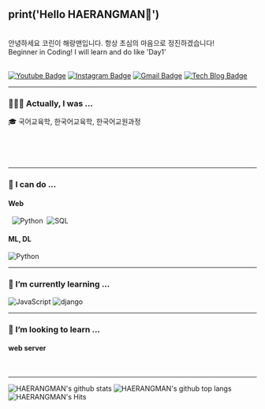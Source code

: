 print('Hello HAERANGMAN👋')
-------

<br/>
안녕하세요 코린이 해랑맨입니다. 항상 초심의 마음으로 정진하겠습니다!   
<br/>
Beginner in Coding! I will learn and do like 'Day1'      
<br/>
<br/>

[![Youtube Badge](https://img.shields.io/badge/-해랑맨%20Travel%20Note-c14438?style=flat-square&logo=youtube&link=https://www.youtube.com/channel/UCvNri5FlTSb9gb8ct06gNoA)](https://www.youtube.com/channel/UCvNri5FlTSb9gb8ct06gNoA)
[![Instagram Badge](https://img.shields.io/badge/Instagram-dd2a7b?style=flat-square&logo=Instagram&logoColor=white)](https://www.instagram.com/haerangman)
[![Gmail Badge](https://img.shields.io/badge/Gmail-4285f4?style=flat-square&logo=Gmail&logoColor=white&link=mailto:abcrang@gmail.com)](mailto:abcrang@gmail.com)
[![Tech Blog Badge](http://img.shields.io/badge/-Tech%20blog-black?style=flat-square&logo=github&link={link})]({link})
<br/>

*****

### 🙇🏻‍♂️ Actually, I was ...

🎓 국어교육학, 한국어교육학, 한국어교원과정

<div align=left>
    <img alt="" src="https://img.shields.io/badge/Microsoft_Excel-217346?style=flat-square&logo=microsoft-excel&logoColor=white">  
    <img alt="" src="https://img.shields.io/badge/Microsoft_Word-2B579A?style=flat-square&logo=microsoft-word&logoColor=white">       
    <img alt="" src="https://img.shields.io/badge/Microsoft_PowerPoint-B7472A?style=flat-square&logo=microsoft-powerpoint&logoColor=white">       
</div>
<div align=left>
    <img alt="" src="https://img.shields.io/badge/Adobe%20Illustrator-FF9A00?style=flat-square&logo=adobe%20illustrator&logoColor=white">
    <img alt="" src="https://img.shields.io/badge/Adobe%20InDesign-FF3366?style=flat-square&logo=Adobe%20InDesign&logoColor=white">
    <img alt="" src="https://img.shields.io/badge/Adobe%20Premiere%20Pro-9999FF?style=flat-square&logo=Adobe%20Premiere%20Pro&logoColor=white">
    <img alt="" src="https://img.shields.io/badge/Adobe%20after%20affects-CF96FD?style=flat-square&logo=Adobe%20after%20effects&logoColor=393665">
    <img alt="" src="https://img.shields.io/badge/Adobe%20XD-470137?style=flat-square&logo=Adobe%20XD&logoColor=#FF61F6">
    <img alt="" src="">
</div>

<br/>
  
*****
  
  ### 🔭 I can do ...
  #### Web
  <div align=left>
    <img alt="" src="https://img.shields.io/badge/HTML5-E34F26?style=flat-square&logo=html5&logoColor=white">
    <img alt="" src="https://img.shields.io/badge/CSS3-1572B6?style=flat-square&logo=css3&logoColor=white">       
    <img alt="Python" src="https://img.shields.io/badge/python%20-%2314354C.svg?&style=flat-square&logo=python&logoColor=white"/>    
    <img alt="" src="https://img.shields.io/badge/Selenium-43B02A?style=flat-square&logo=Selenium&logoColor=white">
    <img alt="SQL" src="https://img.shields.io/badge/MySQL-005C84?style=flat-square&logo=mysql&logoColor=white"/>      
  </div>
  
#### ML, DL

  <div align=left>
    <img alt="Python" src="https://img.shields.io/badge/python%20-%2314354C.svg?&style=flat-square&logo=python&logoColor=white"/>    
    <img alt="" src="https://img.shields.io/badge/Numpy-777BB4?style=flat-square&logo=numpy&logoColor=white">
    <img alt="" src="https://img.shields.io/badge/Pandas-2C2D72?style=flat-square&logo=pandas&logoColor=white">
    <img alt="" src="https://img.shields.io/badge/scikit_learn-F7931E?style=flat-square&logo=scikit-learn&logoColor=white">
    <img alt="" src="https://img.shields.io/badge/PyTorch-EE4C2C?style=flat-square&logo=PyTorch&logoColor=white">
    <img alt="" src="https://img.shields.io/badge/TensorFlow-FF6F00?style=flat-square&logo=TensorFlow&logoColor=white">  
    <img alt="" src=""> 
  </div>
  
  *****
  
  
  ### 🌱 I’m currently learning ...
  <div align=left>
       <img alt="JavaScript" src="https://img.shields.io/badge/javascript%20-%23323330.svg?&style=flat-square&logo=javascript&logoColor=%23F7DF1E"/>
       <img alt="django" src="https://img.shields.io/badge/Django-092E20?style=flat-square&logo=django&logoColor=green"/>
       <img alt="" src="https://img.shields.io/badge/Flask-000000?style=flat-square&logo=flask&logoColor=white">
       <img alt="" src="https://img.shields.io/badge/firebase-ffca28?style=flat-square&logo=firebase&logoColor=black">
       <img alt="" src="">
  </div>
  
  *****
  
  ### 👯 I’m looking to learn ...
  #### web server
  <div align=left>
     <img alt="" src="https://img.shields.io/badge/Ubuntu-E95420?style=flat-square&logo=ubuntu&logoColor=white">
     <img alt="" src="https://img.shields.io/badge/Docker-2CA5E0?style=flat-square&logo=docker&logoColor=white">     
  <img alt="" src="https://img.shields.io/badge/kubernetes-326ce5.svg?&style=flat-square&logo=kubernetes&logoColor=white">
  <img alt="" src="https://img.shields.io/badge/Node.js-339933?style=flat-square&logo=nodedotjs&logoColor=white">
  <img alt="" src="https://img.shields.io/badge/React-20232A?style=flat-square&logo=react&logoColor=61DAFB">
  <img alt="" src="https://img.shields.io/badge/Sass-CC6699?style=flat-square&logo=sass&logoColor=white">
  <img alt="" src="https://img.shields.io/badge/Vue.js-35495E?style=flat-square&logo=vuedotjs&logoColor=4FC08D">
  <img alt="" src="">
  </div>
  
*****

![HAERANGMAN's github stats](https://github-readme-stats.vercel.app/api?username=HAERANGMAN&theme=react&show_icons=true,prs&cache_seconds=1800)
![HAERANGMAN's github top langs](https://github-readme-stats.vercel.app/api/top-langs/?username=HAERANGMAN&theme=react&show_icons=true)
![HAERANGMAN's Hits](https://hits.seeyoufarm.com/api/count/incr/badge.svg?url=https%3A%2F%2Fgithub.com%2FHAERANGMAN1212%2Fhit-counter)
